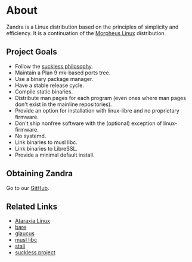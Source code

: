 # About

Zandra is a Linux distribution based on the principles of
simplicity and efficiency. It is a continuation of the
[Morpheus Linux](http://morpheus.2f30.org) distribution.

## Project Goals

* Follow the [suckless philosophy](http://suckless.org/philosophy).
* Maintain a Plan 9 mk-based ports tree.
* Use a binary package manager.
* Have a stable release cycle.
* Compile static binaries.
* Distribute man pages for each program (even ones where man pages don't exist
  in the mainline repositories).
* Provide an option for installation with linux-libre and no proprietary
  firmware.
* Don't ship nonfree software with the (optional) exception of linux-firmware.
* No systemd.
* Link binaries to musl libc.
* Link binaries to LibreSSL.
* Provide a minimal default install.

## Obtaining Zandra

Go to our [GitHub](https://github.com/zandralinux).

## Related Links

* [Ataraxia Linux](https://ataraxialinux.github.io/)
* [bare](https://github.com/uggedal/bare)
* [glaucus](https://www.glaucuslinux.org/)
* [musl libc](http://musl.libc.org/)
* [stali](http://sta.li/)
* [suckless project](http://suckless.org/)
